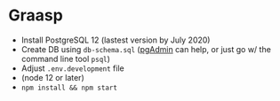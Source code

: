 # Graasp

* Install PostgreSQL 12 (lastest version by July 2020)
* Create DB using `db-schema.sql` ([pgAdmin](https://www.pgadmin.org/) can help, or just go w/ the command line tool `psql`)
* Adjust `.env.development` file
* (node 12 or later)
* `npm install && npm start`

